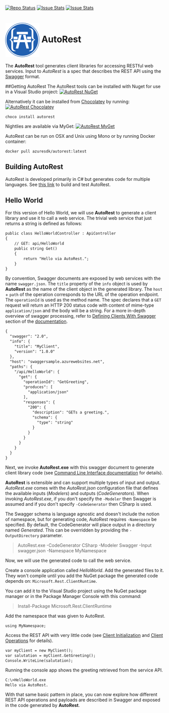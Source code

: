 [![Repo Status](http://img.shields.io/travis/Azure/autorest/dev.svg?style=flat-square&label=build)](https://travis-ci.org/Azure/autorest) [![Issue Stats](http://issuestats.com/github/Azure/autorest/badge/pr?style=flat-square)](http://issuestats.com/github/Azure/autorest) [![Issue Stats](http://issuestats.com/github/Azure/autorest/badge/issue?style=flat-square)](http://issuestats.com/github/Azure/autorest)

# <img align="center" src="Documentation/images/autorest-small-flat.png">  AutoRest

The **AutoRest** tool generates client libraries for accessing RESTful web services. Input to *AutoRest* is a spec that describes the REST API using the [Swagger](http://github.com/swagger-api/swagger-spec) format.

##Getting AutoRest
The AutoRest tools can be installed with Nuget for use in a Visual Studio project:
[![AutoRest NuGet](https://img.shields.io/nuget/v/autorest.svg?style=flat-square)](https://www.nuget.org/packages/autorest/)

Alternatively it can be installed from [Chocolatey](https://chocolatey.org/) by running:
[![AutoRest Chocolatey](https://img.shields.io/chocolatey/v/autorest.svg?style=flat-square)](https://chocolatey.org/packages/AutoRest)

    choco install autorest
    
Nightlies are available via MyGet:
[![AutoRest MyGet](https://img.shields.io/myget/autorest/vpre/autorest.svg?style=flat-square)](https://www.myget.org/gallery/autorest)

AutoRest can be run on OSX and Unix using Mono or by running Docker container:
	
	docker pull azuresdk/autorest:latest

## Building AutoRest
AutoRest is developed primarily in C# but generates code for multiple languages. See [this link](Documentation/building-code.md) to build and test AutoRest.

## Hello World
For this version  of Hello World, we will use **AutoRest** to generate a client library and use it to call a web service. The trivial web service that just returns a string is defined as follows:
```
public class HelloWorldController : ApiController
{
    // GET: api/HelloWorld
    public string Get()
    {
        return "Hello via AutoRest.";
    }
}
```
By convention, Swagger documents are exposed by web services with the name `swagger.json`.  The `title` property of the `info` object is used by **AutoRest**  as the name of the client object in the generated library. The `host` + `path` of the operation corresponds to the URL of the operation endpoint. The `operationId` is used as the method name. The spec declares that a `GET` request will return an HTTP 200 status code with content of mime-type `application/json` and the body will be a string. For a more in-depth overview of swagger processing, refer to [Defining Clients With Swagger](Documentation/defining-clients-swagger.md) section of the [documentation](Documentation).

```
{
  "swagger": "2.0",
  "info": {
    "title": "MyClient",
    "version": "1.0.0"
  },
  "host": "swaggersample.azurewebsites.net",
  "paths": {
    "/api/HelloWorld": {
      "get": {
        "operationId": "GetGreeting",
        "produces": [
          "application/json"
        ],
        "responses": {
          "200": {
            "description": "GETs a greeting.",
            "schema": {
              "type": "string"
            }
          }
        }
      }
    }
  }
}
```
Next, we invoke **AutoRest.exe** with this swagger document to generate client library code (see [Command Line Interface documentation](Documentation/cli.md) for details).

**AutoRest** is extensible and can support multiple types of input and output. *AutoRest.exe* comes with the *AutoRest.json* configuration file that defines the available inputs (*Modelers*) and outputs (*CodeGenerators*). When invoking *AutoRest.exe*, if you don't specify the `-Modeler` then Swagger is assumed and if you don't specify `-CodeGenerator` then CSharp is used.

The Swagger schema is language agnostic and doesn't include the notion of namespace, but for generating code, AutoRest requires `-Namespace` be specified.  By default, the CodeGenerator will place output in a directory named *Generated*. This can be overridden by providing the `-OutputDirectory` parameter.

>AutoRest.exe -CodeGenerator CSharp -Modeler Swagger -Input swagger.json -Namespace MyNamespace

Now, we will use the generated code to call the web service.

Create a console application called *HelloWorld*. Add the generated files to it. They won't compile until you add the NuGet package the generated code depends on: `Microsoft.Rest.ClientRuntime`.

You can add it to the Visual Studio project using the NuGet package manager or in the Package Manager Console with this command:
> Install-Package Microsoft.Rest.ClientRuntime

Add the namespace that was given to AutoRest.
```
using MyNamespace;
```
Access the REST API with very little code (see [Client Initialization](Documentation/clients-init.md) and [Client Operations](Documentation/clients-ops.md) for details).
```
var myClient = new MyClient();
var salutation = myClient.GetGreeting();
Console.WriteLine(salutation);
```
Running the console app shows the greeting retrieved from the service API.
```
C:\>HelloWorld.exe
Hello via AutoRest.
```

With that same basic pattern in place, you can now explore how different REST API operations and payloads are described in Swagger and exposed in the code generated by **AutoRest**.